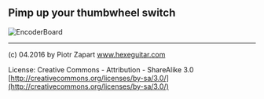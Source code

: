 ## Pimp up your thumbwheel switch  ##

![EncoderBoard](https://github.com/hexeguitar/DecadeRbox/blob/master/ThswDecadebox1.jpg)

------
(c) 04.2016 by Piotr Zapart 
www.hexeguitar.com

License:
Creative Commons - Attribution - ShareAlike 3.0 
[http://creativecommons.org/licenses/by-sa/3.0/](http://creativecommons.org/licenses/by-sa/3.0/)


